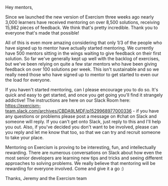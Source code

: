 Hey mentors,

Since we launched the new version of Exercism three weeks ago nearly 3,000 learners have received mentoring on over 8,500 solutions, receiving 15,982 pieces of feedback. We think that's pretty incredible. Thank you to everyone that's made that possible!

All of this is even more amazing considering that only 1/3 of the people who have signed up to mentor have actually started mentoring. We currently have 500 mentors sitting in the wings waiting to give feedback on their first solution. So far we've generally kept up well with the backlog of exercises, but we've been relying on quite a few star mentors who have been giving feedback on over 100 solutions per week. This isn't sustainable and so we really need those who have signed up to mentor to get started to even our the load for everyone.

If you haven't started mentoring, can I please encourage you to do so. It's quick and easy to get started, and once you get going you'll find it strangely addictive! The instructions are here on our Slack Room here: https://exercism-team.slack.com/archives/CBDA9LMDF/p1529968977000336  - if you have any questions or problems please post a message on #chat on Slack and someone will reply. If you can't get onto Slack, just reply to this and I'll help you out. Also, if you've decided you don't want to be involved, please can you reply and let me know that too, so that we can try and recruit someone to take your place.

Mentoring on Exercism is proving to be interesting, fun, and intellectually rewarding. There are numerous conversations on Slack about how even the most senior developers are learning new tips and tricks and seeing different approaches to solving problems. We really believe that mentoring will be rewarding for everyone involved. Come and give it a go :)

Thanks,
Jeremy and the Exercism team
